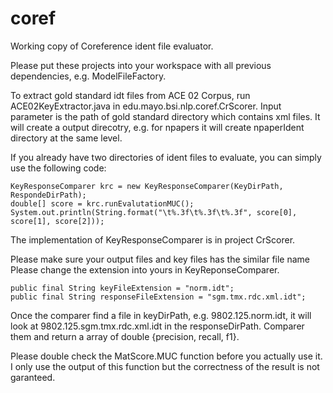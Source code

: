 # coref

Working copy of Coreference ident file evaluator.

Please put these projects into your workspace with all previous dependencies, e.g. ModelFileFactory. 

To extract gold standard idt files from ACE 02 Corpus, run ACE02KeyExtractor.java 
in edu.mayo.bsi.nlp.coref.CrScorer. Input parameter is the path of gold standard directory which contains xml files. It will create a output direcotry, e.g. for npapers it will create npaperIdent directory at the same level.

If you already have two directories of ident files to evaluate, you can simply use the following code:

    KeyResponseComparer krc = new KeyResponseComparer(KeyDirPath, RespondeDirPath);
    double[] score = krc.runEvalutationMUC();
    System.out.println(String.format("\t%.3f\t%.3f\t%.3f", score[0], score[1], score[2]));

The implementation of KeyResponseComparer is in project CrScorer.

Please make sure your output files and key files has the similar file name
Please change the extension into yours in KeyReponseComparer.

    public final String keyFileExtension = "norm.idt";
    public final String responseFileExtension = "sgm.tmx.rdc.xml.idt";

Once the comparer find a file in keyDirPath, e.g. 9802.125.norm.idt, it will look at 9802.125.sgm.tmx.rdc.xml.idt in the responseDirPath. Comparer them and return a array of double {precision, recall, f1}.

Please double check the MatScore.MUC function before you actually use it. I only use the output of this function but the correctness of the result is not garanteed. 
